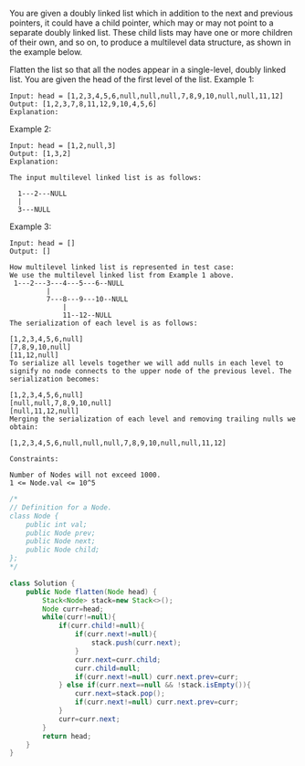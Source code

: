 You are given a doubly linked list which in addition to the next and previous pointers, it could have a child pointer, which may or may not point to a separate doubly linked list. These child lists may have one or more children of their own, and so on, to produce a multilevel data structure, as shown in the example below.

Flatten the list so that all the nodes appear in a single-level, doubly linked list. You are given the head of the first level of the list.
Example 1:
```
Input: head = [1,2,3,4,5,6,null,null,null,7,8,9,10,null,null,11,12]
Output: [1,2,3,7,8,11,12,9,10,4,5,6]
Explanation:
```
Example 2:
```
Input: head = [1,2,null,3]
Output: [1,3,2]
Explanation:
```
```
The input multilevel linked list is as follows:

  1---2---NULL
  |
  3---NULL
```
Example 3:
```
Input: head = []
Output: []
```
```
How multilevel linked list is represented in test case:
We use the multilevel linked list from Example 1 above.
 1---2---3---4---5---6--NULL
         |
         7---8---9---10--NULL
             |
             11--12--NULL
The serialization of each level is as follows:

[1,2,3,4,5,6,null]
[7,8,9,10,null]
[11,12,null]
To serialize all levels together we will add nulls in each level to signify no node connects to the upper node of the previous level. The serialization becomes:

[1,2,3,4,5,6,null]
[null,null,7,8,9,10,null]
[null,11,12,null]
Merging the serialization of each level and removing trailing nulls we obtain:

[1,2,3,4,5,6,null,null,null,7,8,9,10,null,null,11,12]
```
```
Constraints:

Number of Nodes will not exceed 1000.
1 <= Node.val <= 10^5
```

```java
/*
// Definition for a Node.
class Node {
    public int val;
    public Node prev;
    public Node next;
    public Node child;
};
*/

class Solution {
    public Node flatten(Node head) {
        Stack<Node> stack=new Stack<>();
        Node curr=head;
        while(curr!=null){
            if(curr.child!=null){
                if(curr.next!=null){
                    stack.push(curr.next);
                }
                curr.next=curr.child;
                curr.child=null;
                if(curr.next!=null) curr.next.prev=curr;
            } else if(curr.next==null && !stack.isEmpty()){
                curr.next=stack.pop();
                if(curr.next!=null) curr.next.prev=curr;
            }
            curr=curr.next;
        }
        return head;
    }
}
```
